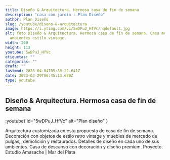 ```yaml
---
title: Diseño & Arquitectura. Hermosa casa de fin de semana
description: "casa con jardin : Plan Diseño"
author: Plan Diseño
slug: /youtube/diseno-&-arquitectura
image: https://i.ytimg.com/vi/5wDPuJ_HfVc/hqdefault.jpg
alt: foto Diseño & Arquitectura. Hermosa casa de fin de semana. Casa moderna con
  ambientes estilo vintage.
width: 200
height: 113
youtube: 5wDPuJ_HfVc
etiquetas: ""
categorias: ""
draft: ""
lastmod: 2023-04-04T05:36:22.641Z
date: 2023-03-29T06:45:13.680Z
type: youtube
---
```


## Diseño & Arquitectura. Hermosa casa de fin de semana

:youtube{ id="5wDPuJ_HfVc" alt="Plan diseño" }

Arquitectura customizada en esta propuesta de casa de fin de semana. Decoración con objetos de estilo retro vintage y muebles de mercado de pulgas,, demolición y restaurados. Detalles de diseño en cada uno de sus ambientes. Casa de descanso con decoracion y diseño premium.
Proyecto. Estudio Amasache | Mar del Plata
